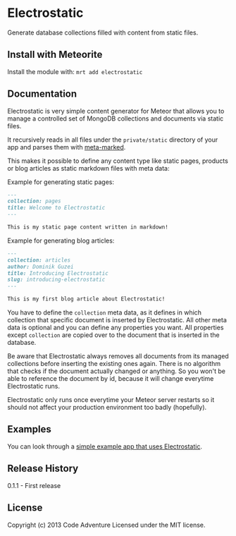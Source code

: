 # Electrostatic

Generate database collections filled with content from static files.

## Install with Meteorite
Install the module with: `mrt add electrostatic`

## Documentation

Electrostatic is very simple content generator for Meteor that allows you to
manage a controlled set of MongoDB collections and documents via static files.

It recursively reads in all files under the `private/static` directory of
your app and parses them with [meta-marked](https://www.npmjs.org/package/meta-marked).

This makes it possible to define any content type like static pages, products or blog
articles as static markdown files with meta data:

Example for generating static pages:

```markdown
---
collection: pages
title: Welcome to Electrostatic
---

This is my static page content written in markdown!
```

Example for generating blog articles:

```markdown
---
collection: articles
author: Dominik Guzei
title: Introducing Electrostatic
slug: introducing-electrostatic
---

This is my first blog article about Electrostatic!
```

You have to define the `collection` meta data, as it defines in which collection
that specific document is inserted by Electrostatic. All other meta data is optional
and you can define any properties you want. All properties except `collection` are
copied over to the document that is inserted in the database.

Be aware that Electrostatic always removes all documents from its managed collections
before inserting the existing ones again. There is no algorithm that checks if the
document actually changed or anything. So you won't be able to reference the document
by id, because it will change everytime Electrostatic runs.

Electrostatic only runs once everytime your Meteor server restarts so it should not
affect your production environment too badly (hopefully).

## Examples
You can look through a [simple example app that uses Electrostatic](https://github.com/CodeAdventure/meteor-electrostatic-example).

## Release History
0.1.1 - First release

## License
Copyright (c) 2013 Code Adventure
Licensed under the MIT license.
